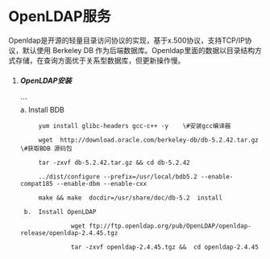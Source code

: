 # OpenLDAP服务

Openldap是开源的轻量目录访问协议的实现，基于x.500协议，支持TCP/IP协议，默认使用 Berkeley DB 作为后端数据库。Openldap里面的数据以目录结构方式存储，在查询方面优于关系型数据库，但更新操作慢。

1. ##### OpenLDAP安装

   \`\`\`  
       a.  Install  BDB

   ```
        yum install glibc-headers gcc-c++ -y    \#安装gcc编译器

        wget  http://download.oracle.com/berkeley-db/db-5.2.42.tar.gz \#获取BDB 源码包

        tar -zxvf db-5.2.42.tar.gz && cd db-5.2.42

        ../dist/configure --prefix=/usr/local/bdb5.2 --enable-compat185 --enable-dbm --enable-cxx 

        make && make  docdir=/usr/share/doc/db-5.2  install
   ```

        b.  Install OpenLDAP

                     wget ftp://ftp.openldap.org/pub/OpenLDAP/openldap-release/openldap-2.4.45.tgz 

                     tar -zxvf openldap-2.4.45.tgz &&  cd openldap-2.4.45



